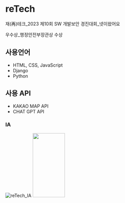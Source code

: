 # reTech
재(再)테크_2023 제10회 SW 개발보안 경진대회_넷이왔어요  

우수상_행정안전부장관상 수상  


    
## 사용언어
* HTML, CSS, JavaScript
* Django
* Python  


## 사용 API
* KAKAO MAP API
* CHAT GPT API

### IA
![reTech_IA](https://github.com/mmingidan/reTech/assets/102302841/fa02f8da-e193-4cb6-8891-2f9cbf8921e3)
<img src="https://github.com/mmingidan/reTech/issues/1#issue-1857994012" width="100" height="200">
